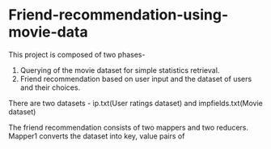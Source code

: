 # Friend-recommendation-using-movie-data

This project is composed of two phases-
1) Querying of the movie dataset for simple statistics retrieval.
2) Friend recommendation based on user input and the dataset of users and their choices.

There are two datasets - ip.txt(User ratings dataset) and impfields.txt(Movie dataset)

The friend recommendation consists of two mappers and two reducers.
Mapper1 converts the dataset into key, value pairs of 
